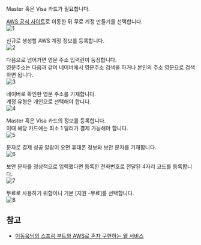 Master 혹은 Visa 카드가 필요합니다.   

[AWS 공식 사이트](https://aws.amazon.com/ko/)로 이동한 뒤 무료 계정 만들기를 선택합니다.   
![1]()

신규로 생성할 AWS 계정 정보를 등록합니다.   
![2]()

다음으로 넘어가면 영문 주소 입력란이 등장합니다.   
영문주소는 다음과 같이 네이버에서 영문주소 검색을 하거나 본인의 주소 영문으로 검색하면 됩니다.      
![3]()

네이버로 확인한 영문 주소를 기재합니다.   
계정 유형은 개인으로 선택해야 합니다.   
![4]()

Master 혹은 Visa 카드의 정보를 등록합니다.   
이때 해당 카드에는 최소 1 달러가 결제 가능해야 합니다.   
![5]()   

문자로 결제 성공 알람이 오면 휴대폰 정보와 보안 문자를 기재합니다.   
![6]()   

보안 문자를 정상적으로 입력했다면 등록한 전화번호로 전달된 4자리 코드를 등록합니다.   
![7]()   

무료로 사용하기 위함이니 기본 [지원 -무료]를 선택합니다.   
![8]()

## 참고
* [이동욱님의 스프링 부트와 AWS로 혼자 구현하는 웹 서비스](https://jojoldu.tistory.com/463)
